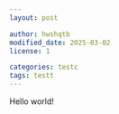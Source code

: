 ```yaml
---
layout: post

author: hwshqtb
modified_date: 2025-03-02
license: 1

categories: testc
tags: testt
---
```


Hello world!